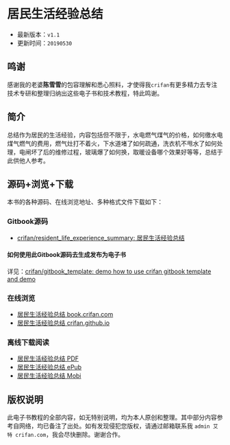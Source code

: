 # 居民生活经验总结

* 最新版本：`v1.1`
* 更新时间：`20190530`

## 鸣谢

感谢我的老婆**陈雪雪**的包容理解和悉心照料，才使得我`crifan`有更多精力去专注技术专研和整理归纳出这些电子书和技术教程，特此鸣谢。

## 简介

总结作为居民的生活经验，内容包括但不限于，水电燃气煤气的价格，如何缴水电煤气燃气的费用，燃气灶打不着火，下水道堵了如何疏通，洗衣机不甩水了如何处理，电闸坏了后的维修过程，玻璃爆了如何换，取暖设备哪个效果好等等，总结于此供他人参考。

## 源码+浏览+下载

本书的各种源码、在线浏览地址、多种格式文件下载如下：

### Gitbook源码

* [crifan/resident_life_experience_summary: 居民生活经验总结](https://github.com/crifan/resident_life_experience_summary)

#### 如何使用此Gitbook源码去生成发布为电子书

详见：[crifan/gitbook_template: demo how to use crifan gitbook template and demo](https://github.com/crifan/gitbook_template)

### 在线浏览

* [居民生活经验总结 book.crifan.com](http://book.crifan.com/books/resident_life_experience_summary/website)
* [居民生活经验总结 crifan.github.io](https://crifan.github.io/resident_life_experience_summary/website)

### 离线下载阅读

* [居民生活经验总结 PDF](http://book.crifan.com/books/resident_life_experience_summary/pdf/resident_life_experience_summary.pdf)
* [居民生活经验总结 ePub](http://book.crifan.com/books/resident_life_experience_summary/epub/resident_life_experience_summary.epub)
* [居民生活经验总结 Mobi](http://book.crifan.com/books/resident_life_experience_summary/mobi/resident_life_experience_summary.mobi)

## 版权说明

此电子书教程的全部内容，如无特别说明，均为本人原创和整理。其中部分内容参考自网络，均已备注了出处。如有发现侵犯您版权，请通过邮箱联系我 `admin 艾特 crifan.com`，我会尽快删除。谢谢合作。